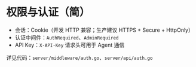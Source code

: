 # 权限与认证（简）

- 会话：Cookie（开发 HTTP 兼容；生产建议 HTTPS + Secure + HttpOnly）
- 认证中间件：`AuthRequired`、`AdminRequired`
- API Key：`X-API-Key` 请求头可用于 Agent 通信

详见代码：`server/middleware/auth.go`、`server/api/auth.go` 
